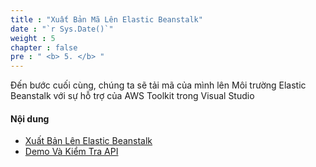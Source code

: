 ```yaml
---
title : "Xuất Bản Mã Lên Elastic Beanstalk"
date : "`r Sys.Date()`"
weight : 5
chapter : false
pre : " <b> 5. </b> "
---
```


Đến bước cuối cùng, chúng ta sẽ tải mã của mình lên Môi trường Elastic Beanstalk với sự hỗ trợ của AWS Toolkit trong Visual Studio

#### Nội dung
- [Xuất Bản Lên Elastic Beanstalk](5.1-publish-to-elasticbeanstalk/)
- [Demo Và Kiểm Tra API](5.2-demo-web-api-success/)
